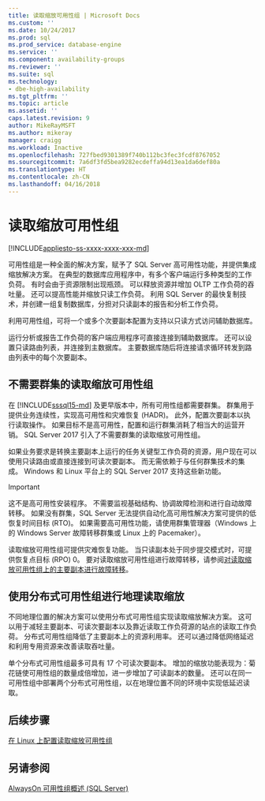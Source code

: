 ```yaml
---
title: 读取缩放可用性组 | Microsoft Docs
ms.custom: ''
ms.date: 10/24/2017
ms.prod: sql
ms.prod_service: database-engine
ms.service: ''
ms.component: availability-groups
ms.reviewer: ''
ms.suite: sql
ms.technology:
- dbe-high-availability
ms.tgt_pltfrm: ''
ms.topic: article
ms.assetid: ''
caps.latest.revision: 9
author: MikeRayMSFT
ms.author: mikeray
manager: craigg
ms.workload: Inactive
ms.openlocfilehash: 727fbed9301389f740b112bc3fec3fcdf8767052
ms.sourcegitcommit: 7a6df3fd5bea9282ecdeffa94d13ea1da6def80a
ms.translationtype: HT
ms.contentlocale: zh-CN
ms.lasthandoff: 04/16/2018
---
```

# <a name="read-scale-availability-groups"></a>读取缩放可用性组
[!INCLUDE[appliesto-ss-xxxx-xxxx-xxx-md](../../../includes/appliesto-ss-xxxx-xxxx-xxx-md.md)]

可用性组是一种全面的解决方案，赋予了 SQL Server 高可用性功能，并提供集成缩放解决方案。 在典型的数据库应用程序中，有多个客户端运行多种类型的工作负荷。 有时会由于资源限制出现瓶颈。 可以释放资源并增加 OLTP 工作负荷的吞吐量。 还可以提高性能并缩放只读工作负荷。 利用 SQL Server 的最快复制技术，并创建一组复制数据库，分担对只读副本的报告和分析工作负荷。 

利用可用性组，可将一个或多个次要副本配置为支持以只读方式访问辅助数据库。

运行分析或报告工作负荷的客户端应用程序可直接连接到辅助数据库。 还可以设置只读路由列表，并连接到主数据库。 主要数据库随后将连接请求循环转发到路由列表中的每个次要副本。

## <a name="read-scale-availability-groups-without-cluster"></a>不需要群集的读取缩放可用性组

在 [!INCLUDE[sssql15-md](..\..\..\includes\sssql15-md.md)] 及更早版本中，所有可用性组都需要群集。 群集用于提供业务连续性，实现高可用性和灾难恢复 (HADR)。 此外，配置次要副本以执行读取操作。 如果目标不是高可用性，配置和运行群集消耗了相当大的运营开销。 SQL Server 2017 引入了不需要群集的读取缩放可用性组。 

如果业务要求是转换主要副本上运行的任务关键型工作负荷的资源，用户现在可以使用只读路由或直接连接到可读次要副本。 而无需依赖于与任何群集技术的集成。 Windows 和 Linux 平台上的 SQL Server 2017 支持这些新功能。

>[!IMPORTANT]
>这不是高可用性安装程序。 不需要监视基础结构、协调故障检测和进行自动故障转移。 如果没有群集，SQL Server 无法提供自动化高可用性解决方案可提供的低恢复时间目标 (RTO)。 如果需要高可用性功能，请使用群集管理器（Windows 上的 Windows Server 故障转移群集或 Linux 上的 Pacemaker）。 
>
>读取缩放可用性组可提供灾难恢复功能。 当只读副本处于同步提交模式时，可提供恢复点目标 (RPO) 0。 要对读取缩放可用性组进行故障转移，请参阅[对读取缩放可用性组上的主要副本进行故障转移](perform-a-planned-manual-failover-of-an-availability-group-sql-server.md#ReadScaleOutOnly)。

## <a name="use-distributed-availability-groups-for-geographic-read-scale"></a>使用分布式可用性组进行地理读取缩放

不同地理位置的解决方案可以使用分布式可用性组实现读取缩放解决方案。 这可以用于减轻主要副本、可读次要副本以及靠近读取工作负荷源的站点的读取工作负荷。 分布式可用性组降低了主要副本上的资源利用率。 还可以通过降低网络延迟和利用专用资源来改善读取吞吐量。

单个分布式可用性组最多可具有 17 个可读次要副本。 增加的缩放功能表现为：菊花链使可用性组的数量成倍增加，进一步增加了可读副本的数量。 还可以在同一可用性组中部署两个分布式可用性组，以在地理位置不同的环境中实现低延迟读取。




## <a name="next-steps"></a>后续步骤 

[在 Linux 上配置读取缩放可用性组](../../../linux/sql-server-linux-availability-group-configure-rs.md)

## <a name="see-also"></a>另请参阅 
 [AlwaysOn 可用性组概述 (SQL Server)](../../../database-engine/availability-groups/windows/overview-of-always-on-availability-groups-sql-server.md) 
  
  
